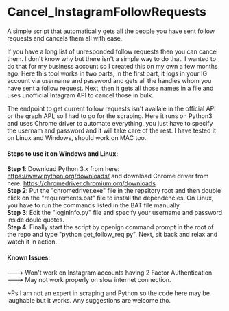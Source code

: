 # Cancel_InstagramFollowRequests
A simple script that automatically gets all the people you have sent follow requests and cancels them all with ease.

If you have a long list of unresponded follow requests then you can cancel them. I don't know why but there isn't a simple way to do that. I wanted to do that for my business account so I created this on my own a few months ago. Here this tool works in two parts, in the first part, it logs in your IG account via username and password and gets all the handles whom you have sent a follow request. Next, then it gets all those names in a file and uses unofficial Intagram API to cancel those in bulk.

The endpoint to get current follow requests isn't availale in the official API or the graph API, so I had to go for the scraping. Here it runs on Python3 and uses Chrome driver to automate everything, you just have to specify the usernam and password and it will take care of the rest. I have tested it on Linux and Windows, should work on MAC too.

#### Steps to use it on Windows and Linux:

**Step 1**: Download Python 3.x from here: https://www.python.org/downloads/ and download Chrome driver from here: https://chromedriver.chromium.org/downloads<br>
**Step 2**: Put the "chromedriver.exe" file in the repsitory root and then double click on the "requirements.bat" file to install the dependencies. On Linux, you have to run the commands listed in the BAT file manually.<br>
**Step 3**: Edit the "loginInfo.py" file and specify your username and password inside doule quotes.<br>
**Step 4**: Finally start the script by openign command prompt in the root of the repo and type "python get_follow_req.py". Next, sit back and relax and watch it in action.<br>

#### Known Issues:

---> Won't work on Instagram accounts having 2 Factor Authentication.<br>
---> May not work properly on slow internet connection.<br>

~Ps I am not an expert in scraping and Python so the code here may be laughable but it works. Any suggestions are welcome tho.
